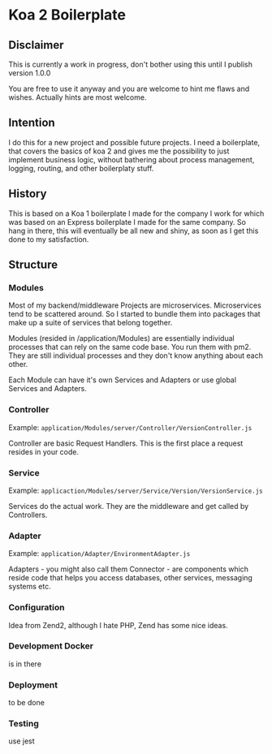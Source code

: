 # Koa 2 Boilerplate

## Disclaimer

This is currently a work in progress, don't bother using this until I publish version 1.0.0

You are free to use it anyway and you are welcome to hint me flaws and wishes. Actually hints are most welcome. 

## Intention
I do this for a new project and possible future projects. I need a boilerplate, that covers the basics of koa 2 and gives me the possibility to just implement business logic, without bathering about process management, logging, routing, and other boilerplaty stuff.

## History
This is based on a Koa 1 boilerplate I made for the company I work for which was based on an Express boilerplate I made for the same company. So hang in there, this will eventually be all new and shiny, as soon as I get this done to my satisfaction.


## Structure

### Modules
Most of my backend/middleware Projects are microservices. Microservices tend to be scattered around. So I started to bundle them into packages that make up a suite of services that belong together.

Modules (resided in /application/Modules) are essentially individual processes that can rely on the same code base. You run them with pm2. They are still individual processes and they don't know anything about each other.

Each Module can have it's own Services and Adapters or use global Services and Adapters.

### Controller

Example: ```application/Modules/server/Controller/VersionController.js```

Controller are basic Request Handlers. This is the first place a request resides in your code.


### Service
Example: ```applicaction/Modules/server/Service/Version/VersionService.js```

Services do the actual work. They are the middleware and get called by Controllers.

### Adapter
Example: ```application/Adapter/EnvironmentAdapter.js```

Adapters - you might also call them Connector - are components which reside code that helps you access databases, other services, messaging systems etc.

### Configuration 

Idea from Zend2, although I hate PHP, Zend has some nice ideas. 

### Development Docker

is in there

### Deployment

to be done

### Testing
use jest